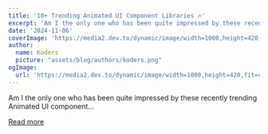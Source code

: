 ```yaml
---
title: '10+ Trending Animated UI Component Libraries 🔥'
excerpt: 'Am I the only one who has been quite impressed by these recently trending Animated UI component...'
date: '2024-11-06'
coverImage: 'https://media2.dev.to/dynamic/image/width=1000,height=420,fit=cover,gravity=auto,format=auto/https%3A%2F%2Fdev-to-uploads.s3.amazonaws.com%2Fuploads%2Farticles%2F91i0dsgzdqteuwpmpunt.gif'
author:
  name: Koders
  picture: "assets/blog/authors/koders.png"
ogImage:
  url: 'https://media2.dev.to/dynamic/image/width=1000,height=420,fit=cover,gravity=auto,format=auto/https%3A%2F%2Fdev-to-uploads.s3.amazonaws.com%2Fuploads%2Farticles%2F91i0dsgzdqteuwpmpunt.gif'
---
```


Am I the only one who has been quite impressed by these recently trending Animated UI component...

[Read more](https://dev.to/themeselection/10-trending-animated-ui-component-libraries-4joe)
